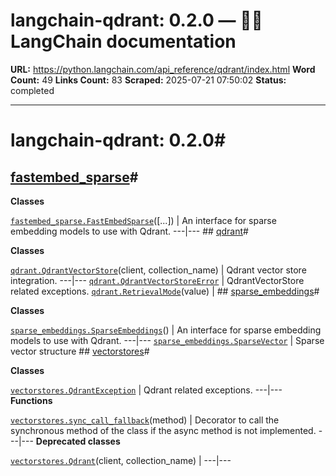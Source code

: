 # langchain-qdrant: 0.2.0 — 🦜🔗 LangChain  documentation

**URL:** https://python.langchain.com/api_reference/qdrant/index.html
**Word Count:** 49
**Links Count:** 83
**Scraped:** 2025-07-21 07:50:02
**Status:** completed

---

# langchain-qdrant: 0.2.0\#

## [fastembed\_sparse](https://python.langchain.com/api_reference/qdrant/fastembed_sparse.html#langchain-qdrant-fastembed-sparse)\#

**Classes**

[`fastembed_sparse.FastEmbedSparse`](https://python.langchain.com/api_reference/qdrant/fastembed_sparse/langchain_qdrant.fastembed_sparse.FastEmbedSparse.html#langchain_qdrant.fastembed_sparse.FastEmbedSparse "langchain_qdrant.fastembed_sparse.FastEmbedSparse")\(\[...\]\) | An interface for sparse embedding models to use with Qdrant.   ---|---      ## [qdrant](https://python.langchain.com/api_reference/qdrant/qdrant.html#langchain-qdrant-qdrant)\#

**Classes**

[`qdrant.QdrantVectorStore`](https://python.langchain.com/api_reference/qdrant/qdrant/langchain_qdrant.qdrant.QdrantVectorStore.html#langchain_qdrant.qdrant.QdrantVectorStore "langchain_qdrant.qdrant.QdrantVectorStore")\(client, collection\_name\) | Qdrant vector store integration.   ---|---   [`qdrant.QdrantVectorStoreError`](https://python.langchain.com/api_reference/qdrant/qdrant/langchain_qdrant.qdrant.QdrantVectorStoreError.html#langchain_qdrant.qdrant.QdrantVectorStoreError "langchain_qdrant.qdrant.QdrantVectorStoreError") | QdrantVectorStore related exceptions.   [`qdrant.RetrievalMode`](https://python.langchain.com/api_reference/qdrant/qdrant/langchain_qdrant.qdrant.RetrievalMode.html#langchain_qdrant.qdrant.RetrievalMode "langchain_qdrant.qdrant.RetrievalMode")\(value\) |       ## [sparse\_embeddings](https://python.langchain.com/api_reference/qdrant/sparse_embeddings.html#langchain-qdrant-sparse-embeddings)\#

**Classes**

[`sparse_embeddings.SparseEmbeddings`](https://python.langchain.com/api_reference/qdrant/sparse_embeddings/langchain_qdrant.sparse_embeddings.SparseEmbeddings.html#langchain_qdrant.sparse_embeddings.SparseEmbeddings "langchain_qdrant.sparse_embeddings.SparseEmbeddings")\(\) | An interface for sparse embedding models to use with Qdrant.   ---|---   [`sparse_embeddings.SparseVector`](https://python.langchain.com/api_reference/qdrant/sparse_embeddings/langchain_qdrant.sparse_embeddings.SparseVector.html#langchain_qdrant.sparse_embeddings.SparseVector "langchain_qdrant.sparse_embeddings.SparseVector") | Sparse vector structure      ## [vectorstores](https://python.langchain.com/api_reference/qdrant/vectorstores.html#langchain-qdrant-vectorstores)\#

**Classes**

[`vectorstores.QdrantException`](https://python.langchain.com/api_reference/qdrant/vectorstores/langchain_qdrant.vectorstores.QdrantException.html#langchain_qdrant.vectorstores.QdrantException "langchain_qdrant.vectorstores.QdrantException") | Qdrant related exceptions.   ---|---      **Functions**

[`vectorstores.sync_call_fallback`](https://python.langchain.com/api_reference/qdrant/vectorstores/langchain_qdrant.vectorstores.sync_call_fallback.html#langchain_qdrant.vectorstores.sync_call_fallback "langchain_qdrant.vectorstores.sync_call_fallback")\(method\) | Decorator to call the synchronous method of the class if the async method is not implemented.   ---|---      **Deprecated classes**

[`vectorstores.Qdrant`](https://python.langchain.com/api_reference/qdrant/vectorstores/langchain_qdrant.vectorstores.Qdrant.html#langchain_qdrant.vectorstores.Qdrant "langchain_qdrant.vectorstores.Qdrant")\(client, collection\_name\) |    ---|---